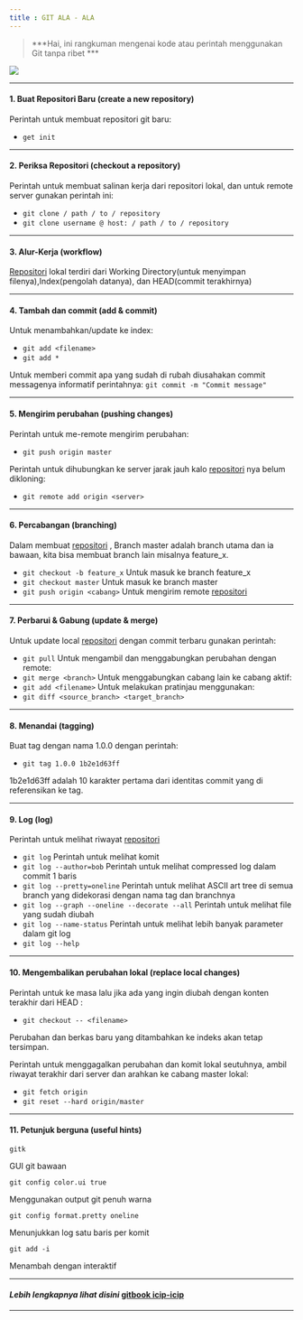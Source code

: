 ```yaml
---
title : GIT ALA - ALA 
---
```


> ***Hai, ini rangkuman mengenai kode 
atau perintah menggunakan Git tanpa ribet   ***

![](https://images.vogel.de/vogelonline/bdb/1286800/1286845/39.jpg)

---

#### 1. Buat Repositori Baru (create a new repository)

  Perintah untuk membuat repositori git baru:
  
* `get init` 

---

#### 2. Periksa Repositori (checkout a repository)

Perintah untuk membuat salinan kerja dari repositori lokal, dan untuk remote server gunakan perintah ini:
* `git clone / path / to / repository`  
* `git clone username @ host: / path / to / repository`

---

#### 3. Alur-Kerja (workflow)

[Repositori][1] lokal terdiri dari Working Directory(untuk menyimpan filenya),Index(pengolah datanya), dan HEAD(commit terakhirnya)

---

#### 4. Tambah dan commit (add & commit)

Untuk menambahkan/update ke index:
* `git add <filename>`
* `git add *`

Untuk memberi commit apa yang sudah di rubah diusahakan 
commit messagenya informatif perintahnya:
`git commit -m "Commit message"`

---

#### 5. Mengirim perubahan (pushing changes)

Perintah untuk me-remote mengirim perubahan:
* `git push origin master`  

Perintah untuk dihubungkan ke server jarak jauh
kalo [repositori][1]  nya belum dikloning:
* `git remote add origin <server>`

---

#### 6. Percabangan (branching)

Dalam membuat [repositori][1] , Branch master adalah branch utama dan ia bawaan, kita bisa membuat branch lain misalnya feature_x.

* `git checkout -b feature_x`  Untuk masuk ke branch feature_x 
* `git checkout master`  Untuk masuk ke branch master 
* `git push origin <cabang>` Untuk mengirim remote [repositori][1] 

---

#### 7. Perbarui & Gabung (update & merge)

Untuk update local [repositori][1]  dengan commit terbaru gunakan perintah:
* `git pull`
Untuk mengambil dan menggabungkan perubahan dengan remote:
* `git merge <branch>`
Untuk menggabungkan cabang lain ke cabang aktif:
* `git add <filename>`
Untuk melakukan pratinjau menggunakan:
* `git diff <source_branch> <target_branch>`

---

#### 8. Menandai (tagging)

Buat tag  dengan nama 1.0.0 dengan perintah:
* `git tag 1.0.0 1b2e1d63ff`

1b2e1d63ff adalah 10 karakter pertama dari identitas commit yang di referensikan ke tag.

---

#### 9. Log (log)

Perintah untuk melihat riwayat [repositori][1] 
* `git log`
Perintah untuk melihat komit
* `git log --author=bob`
Perintah untuk melihat compressed log  dalam commit 1 baris
* `git log --pretty=oneline`
Perintah untuk melihat ASCII art tree di semua branch yang didekorasi dengan nama tag dan branchnya
* `git log --graph --oneline --decorate --all`
Perintah untuk melihat file yang sudah diubah
* `git log --name-status`
Perintah untuk melihat lebih banyak parameter dalam git log
* `git log --help`

---

#### 10. Mengembalikan perubahan lokal (replace local changes)

Perintah untuk ke masa lalu jika ada yang ingin diubah
dengan konten terakhir dari HEAD :
* `git checkout -- <filename>`

Perubahan dan berkas baru yang ditambahkan ke indeks 
akan tetap tersimpan.

Perintah untuk menggagalkan perubahan dan komit lokal 
seutuhnya, ambil riwayat terakhir dari server dan arahkan
ke cabang master lokal: 
* `git fetch origin`
* `git reset --hard origin/master`

---

#### 11. Petunjuk berguna (useful hints)

    gitk
GUI git bawaan

    git config color.ui true
Menggunakan output git penuh warna

    git config format.pretty oneline
Menunjukkan log satu baris per komit

    git add -i
Menambah dengan interaktif

---

#### ***Lebih lengkapnya lihat disini***  [gitbook icip-icip](https://book.git-scm.com/)

---

[1]:https://git-scm.com/book/en/v2/Git-Basics-Getting-a-Git-Repository
















